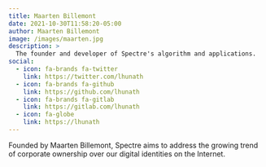```yaml
---
title: Maarten Billemont
date: 2021-10-30T11:58:20-05:00
author: Maarten Billemont
image: /images/maarten.jpg
description: >
  The founder and developer of Spectre's algorithm and applications.
social:
  - icon: fa-brands fa-twitter
    link: https://twitter.com/lhunath
  - icon: fa-brands fa-github
    link: https://github.com/lhunath
  - icon: fa-brands fa-gitlab
    link: https://gitlab.com/lhunath
  - icon: fa-globe
    link: https://lhunath
---
```


Founded by Maarten Billemont, Spectre aims to address the growing trend of
corporate ownership over our digital identities on the Internet.
